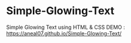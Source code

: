 # Simple-Glowing-Text
Simple Glowing Text using HTML & CSS
DEMO : https://aneal07.github.io/Simple-Glowing-Text/
